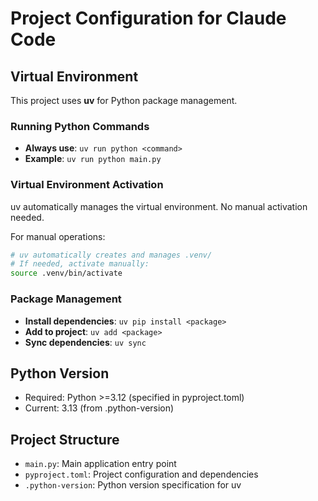 # Project Configuration for Claude Code

## Virtual Environment
This project uses **uv** for Python package management.

### Running Python Commands
- **Always use**: `uv run python <command>`
- **Example**: `uv run python main.py`

### Virtual Environment Activation
uv automatically manages the virtual environment. No manual activation needed.

For manual operations:
```bash
# uv automatically creates and manages .venv/
# If needed, activate manually:
source .venv/bin/activate
```

### Package Management
- **Install dependencies**: `uv pip install <package>`
- **Add to project**: `uv add <package>`
- **Sync dependencies**: `uv sync`

## Python Version
- Required: Python >=3.12 (specified in pyproject.toml)
- Current: 3.13 (from .python-version)

## Project Structure
- `main.py`: Main application entry point
- `pyproject.toml`: Project configuration and dependencies
- `.python-version`: Python version specification for uv
